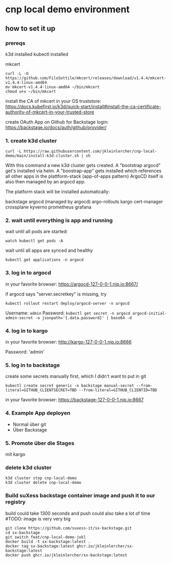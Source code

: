# cnp local demo environment

## how to set it up

### prereqs

k3d installed
kubectl installed

mkcert

```
curl -L -O https://github.com/FiloSottile/mkcert/releases/download/v1.4.4/mkcert-v1.4.4-linux-amd64
mv mkcert-v1.4.4-linux-amd64 ~/bin/mkcert
chmod u+x ~/bin/mkcert
```

install the CA of mkcert in your OS truststore: https://docs.kubefirst.io/k3d/quick-start/install#install-the-ca-certificate-authority-of-mkcert-in-your-trusted-store


create OAuth App on Github for Backstage login: https://backstage.io/docs/auth/github/provider/


### 1. create k3d cluster

```
curl -L https://raw.githubusercontent.com/jkleinlercher/cnp-local-demo/main/install-k3d-cluster.sh | sh
```

With this command a new k3d cluster gets created.
A "bootstrap argocd" get's installed via helm.
A "boostrap-app" gets installed which references all other apps in the plattform-stack (app-of-apps pattern)
ArgoCD itself is also then managed by an argocd app.

The platform stack will be installed automatically:

backstage
argocd (managed by argocd)
argo-rollouts
kargo
cert-manager
crossplane
kyverno
prometheus
grafana

### 2. wait until everything is app and running

wait until all pods are started:

```
watch kubectl get pods -A
```

wait until all apps are synced and healthy

```
kubectl get applications -n argocd
```

### 3. log in to argocd

in your favorite browser:  https://argocd-127-0-0-1.nip.io:8667/

if argocd says "server.secretkey" is missing, try

```
kubectl rollout restart deploy/argocd-server -n argocd
```

Username: `admin`
Password: `kubectl get secret -n argocd argocd-initial-admin-secret -o jsonpath='{.data.password}' | base64 -d`

### 4. log in to kargo

in your favorite browser:  http://kargo-127-0-0-1.nip.io:8666

Password: 'admin'

### 5. log in to backstage

create some secrets manually first, which I didn't want to put in git

```
kubectl create secret generic -n backstage manual-secret --from-literal=GITHUB_CLIENTSECRET=TBD --from-literal=GITHUB_CLIENTID=TBD
```

in your favorite browser:  https://backstage-127-0-0-1.nip.io:8667


### 4. Example App deployen

- Normal über git
- Über Backstage

### 5. Promote über die Stages

mit kargo

### delete k3d cluster

```
k3d cluster stop cnp-local-demo
k3d cluster delete cnp-local-demo
```


### Build suXess backstage container image and push it to our registry

build could take 1300 seconds and push could also take a lot of time
#TODO: image is very very big

```
git clone https://github.com/suxess-it/sx-backstage.git
cd sx-backstage
git switch feat/cnp-local-demo-jokl
docker build -t sx-backstage:latest .
docker tag sx-backstage:latest ghcr.io/jkleinlercher/sx-backstage:latest
docker push ghcr.io/jkleinlercher/sx-backstage:latest
```
